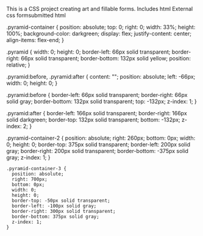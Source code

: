 This is a CSS project creating art and fillable forms.
Includes html 
External css
formsubmitted html




  .pyramid-container {
    position: absolute;
    top: 0;
    right: 0;
    width: 33%;
    height: 100%;
    background-color: darkgreen;
    display: flex;
    justify-content: center;
    align-items: flex-end;
  }





  .pyramid {
    width: 0;
    height: 0;
    border-left: 66px solid transparent;
    border-right: 66px solid transparent;
    border-bottom: 132px solid yellow;
    position: relative;
  }


  .pyramid:before,
  .pyramid:after {
     content: "";
    position: absolute;
     left: -66px;
    width: 0;
     height: 0;
  }  

  .pyramid:before {
    border-left: 66px solid transparent;
    border-right: 66px solid gray;
    border-bottom: 132px solid transparent;
    top: -132px;
    z-index: 1;
  }

  .pyramid:after {
    border-left: 166px solid transparent;
    border-right: 166px solid darkgreen;
    border-top: 132px solid transparent;
    bottom: -132px;
    z-index: 2;
  }

  .pyramid-container-2 {
    position: absolute;
    right: 260px;
    bottom: 0px;
    width: 0;
    height: 0;
    border-top: 375px solid transparent;
    border-left: 200px solid gray;
    border-right: 200px solid transparent;
    border-bottom: -375px solid gray;
    z-index: 1;
  }
  
    .pyramid-container-3 {
      position: absolute;
      right: 700px;
      bottom: 0px;
      width: 0;
      height: 0;
      border-top: -50px solid transparent;
      border-left: -100px solid gray;
      border-right: 300px solid transparent;
      border-bottom: 375px solid gray;
      z-index: 1;
    }